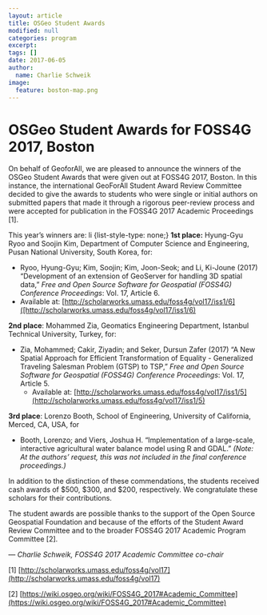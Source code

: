 ```yaml
---
layout: article
title: OSGeo Student Awards
modified: null
categories: program
excerpt:
tags: []
date: 2017-06-05
author:
  name: Charlie Schweik
image:
  feature: boston-map.png
---
```


# OSGeo Student Awards for FOSS4G 2017, Boston

On behalf of GeoforAll, we are pleased to announce the winners of the OSGeo Student Awards that were given out at FOSS4G 2017, Boston. In this instance, the international GeoForAll Student Award Review Committee decided to give the awards to students who were single or initial authors on submitted papers that made it through a rigorous peer-review process and were accepted for publication in the FOSS4G 2017 Academic Proceedings [1].

This year’s winners are:
 li {list-style-type: none;}
**1st place:** Hyung-Gyu Ryoo and Soojin Kim, Department of Computer Science and Engineering, Pusan National University, South Korea, for:

  * Ryoo, Hyung-Gyu; Kim, Soojin; Kim, Joon-Seok; and Li, Ki-Joune (2017) “Development of an extension of GeoServer for handling 3D spatial data,” *Free and Open Source Software for Geospatial (FOSS4G) Conference Proceedings*: Vol. 17, Article 6.
  * Available at: [http://scholarworks.umass.edu/foss4g/vol17/iss1/6]([http://scholarworks.umass.edu/foss4g/vol17/iss1/6)

**2nd place**: Mohammed Zia, Geomatics Engineering Department, Istanbul Technical University, Turkey, for:

  * Zia, Mohammed; Cakir, Ziyadin; and Seker, Dursun Zafer (2017) “A New Spatial Approach for Efficient Transformation of Equality - Generalized Traveling Salesman Problem (GTSP) to TSP,” *Free and Open Source Software for Geospatial (FOSS4G) Conference Proceedings*: Vol. 17, Article 5.
    * Available at: [http://scholarworks.umass.edu/foss4g/vol17/iss1/5](http://scholarworks.umass.edu/foss4g/vol17/iss1/5)

**3rd place**: Lorenzo Booth, School of Engineering, University of California, Merced, CA, USA, for   

  * Booth, Lorenzo; and Viers, Joshua H. “Implementation of a large-scale, interactive agricultural water balance model using R and GDAL.”
    *(Note:  At the authors’ request, this was not included in the final conference proceedings.)*

In addition to the distinction of these commendations, the students received cash awards of $500, $300, and $200, respectively. We congratulate these scholars for their contributions.

The student awards are possible thanks to the support of the Open Source Geospatial Foundation and because of the efforts of the Student Award Review Committee and to the broader FOSS4G 2017 Academic Program Committee [2].

— *Charlie Schweik, FOSS4G 2017 Academic Committee co-chair*

[1] [http://scholarworks.umass.edu/foss4g/vol17](http://scholarworks.umass.edu/foss4g/vol17)

[2] [https://wiki.osgeo.org/wiki/FOSS4G_2017#Academic_Committee](https://wiki.osgeo.org/wiki/FOSS4G_2017#Academic_Committee)
